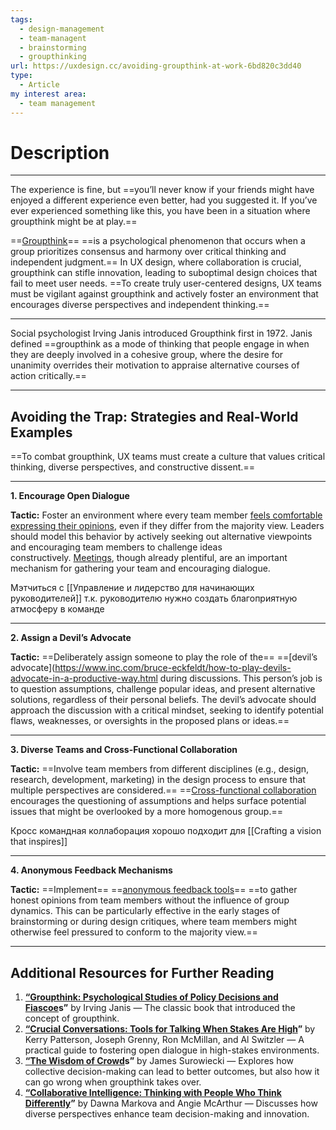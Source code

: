 ```yaml
---
tags:
  - design-management
  - team-managent
  - brainstorming
  - groupthinking
url: https://uxdesign.cc/avoiding-groupthink-at-work-6bd820c3dd40
type:
  - Article
my interest area:
  - team management
---
```

# Description
---

The experience is fine, but ==you’ll never know if your friends might have enjoyed a different experience even better, had you suggested it. If you’ve ever experienced something like this, you have been in a situation where groupthink might be at play.==

==[Groupthink](https://www.psychologytoday.com/us/basics/groupthink)== ==is a psychological phenomenon that occurs when a group prioritizes consensus and harmony over critical thinking and independent judgment.== In UX design, where collaboration is crucial, groupthink can stifle innovation, leading to suboptimal design choices that fail to meet user needs. ==To create truly user-centered designs, UX teams must be vigilant against groupthink and actively foster an environment that encourages diverse perspectives and independent thinking.==

---

Social psychologist Irving Janis introduced Groupthink first in 1972. Janis defined ==groupthink as a mode of thinking that people engage in when they are deeply involved in a cohesive group, where the desire for unanimity overrides their motivation to appraise alternative courses of action critically.==

---

## Avoiding the Trap: Strategies and Real-World Examples

==To combat groupthink, UX teams must create a culture that values critical thinking, diverse perspectives, and constructive dissent.==

---

**1. Encourage Open Dialogue**

**Tactic:** Foster an environment where every team member [feels comfortable expressing their opinions](https://hbr.org/2019/04/make-your-meetings-a-safe-space-for-honest-conversation), even if they differ from the majority view. Leaders should model this behavior by actively seeking out alternative viewpoints and encouraging team members to challenge ideas constructively. [Meetings](https://medium.com/capitalonedesign/designing-team-meetings-so-they-dont-suck-3b4059eda165), though already plentiful, are an important mechanism for gathering your team and encouraging dialogue.

Мэтчиться с [[Управление и лидерство для начинающих руководителей]] т.к. руководителю нужно создать благоприятную атмосферу в команде

---
**2. Assign a Devil’s Advocate**

**Tactic:** ==Deliberately assign someone to play the role of the== ==[devil’s advocate](https://www.inc.com/bruce-eckfeldt/how-to-play-devils-advocate-in-a-productive-way.html during discussions. This person’s job is to question assumptions, challenge popular ideas, and present alternative solutions, regardless of their personal beliefs. The devil’s advocate should approach the discussion with a critical mindset, seeking to identify potential flaws, weaknesses, or oversights in the proposed plans or ideas.==

---

**3. Diverse Teams and Cross-Functional Collaboration**

**Tactic:** ==Involve team members from different disciplines (e.g., design, research, development, marketing) in the design process to ensure that multiple perspectives are considered.== ==[Cross-functional collaboration](https://bootcamp.uxdesign.cc/building-a-successful-ux-process-with-cross-functional-teams-fb03278a1a51) encourages the questioning of assumptions and helps surface potential issues that might be overlooked by a more homogenous group.==

Кросс командная коллаборация хорошо подходит для [[Crafting a vision that inspires]]

---
**4. Anonymous Feedback Mechanisms**

**Tactic:** ==Implement== ==[anonymous feedback tools](https://medium.com/@Teamflect/a-short-guide-to-anonymous-employee-feedback-1a65caf4b5be)== ==to gather honest opinions from team members without the influence of group dynamics. This can be particularly effective in the early stages of brainstorming or during design critiques, where team members might otherwise feel pressured to conform to the majority view.==

---
## Additional Resources for Further Reading

1. [**“Groupthink: Psychological Studies of Policy Decisions and Fiascoe**](https://openlibrary.org/books/OL3513757M/Groupthink)**s”** by Irving Janis — The classic book that introduced the concept of groupthink.
2. [**“Crucial Conversations: Tools for Talking When Stakes Are High**](https://www.amazon.com/Crucial-Conversations-Tools-Talking-Stakes/dp/0071401946)**”** by Kerry Patterson, Joseph Grenny, Ron McMillan, and Al Switzler — A practical guide to fostering open dialogue in high-stakes environments.
3. [**“The Wisdom of Crowd**](https://www.amazon.com/Wisdom-Crowds-James-Surowiecki/dp/0385721706)**s”** by James Surowiecki — Explores how collective decision-making can lead to better outcomes, but also how it can go wrong when groupthink takes over.
4. [**“Collaborative Intelligence: Thinking with People Who Think Differently**](https://www.amazon.com/Collaborative-Intelligence-Thinking-People-Differently/dp/0812994906)**”** by Dawna Markova and Angie McArthur — Discusses how diverse perspectives enhance team decision-making and innovation.




